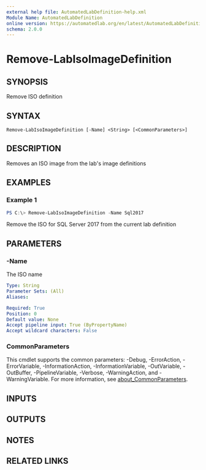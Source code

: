 ```yaml
---
external help file: AutomatedLabDefinition-help.xml
Module Name: AutomatedLabDefinition
online version: https://automatedlab.org/en/latest/AutomatedLabDefinition/en-us/Remove-LabIsoImageDefinition
schema: 2.0.0
---
```


# Remove-LabIsoImageDefinition

## SYNOPSIS
Remove ISO definition

## SYNTAX

```
Remove-LabIsoImageDefinition [-Name] <String> [<CommonParameters>]
```

## DESCRIPTION
Removes an ISO image from the lab's image definitions

## EXAMPLES

### Example 1
```powershell
PS C:\> Remove-LabIsoImageDefinition -Name Sql2017
```

Remove the ISO for SQL Server 2017 from the current lab definition

## PARAMETERS

### -Name
The ISO name

```yaml
Type: String
Parameter Sets: (All)
Aliases:

Required: True
Position: 0
Default value: None
Accept pipeline input: True (ByPropertyName)
Accept wildcard characters: False
```

### CommonParameters
This cmdlet supports the common parameters: -Debug, -ErrorAction, -ErrorVariable, -InformationAction, -InformationVariable, -OutVariable, -OutBuffer, -PipelineVariable, -Verbose, -WarningAction, and -WarningVariable. For more information, see [about_CommonParameters](http://go.microsoft.com/fwlink/?LinkID=113216).

## INPUTS

## OUTPUTS

## NOTES

## RELATED LINKS

